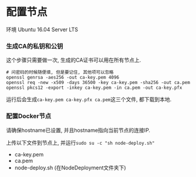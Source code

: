 # 配置节点

环境 Ubuntu 16.04 Server LTS

### 生成CA的私钥和公钥

这个步骤只需要做一次, 生成的CA证书可以用在所有节点上.

``` text
# 问密码的时候随便填, 但是要记住, 其他项可以忽略
openssl genrsa -aes256 -out ca-key.pem 4096
openssl req -new -x509 -days 36500 -key ca-key.pem -sha256 -out ca.pem
openssl pkcs12 -export -inkey ca-key.pem -in ca.pem -out ca-key.pfx
```

运行后会生成`ca-key.pem ca-key.pfx ca.pem`这三个文件, 都下载到本地.

### 配置Docker节点

请确保hostname已设置, 并且hostname指向当前节点的连接IP.

上传以下文件到节点上, 并运行`sudo su -c "sh node-deploy.sh"`

- ca-key.pem
- ca.pem
- node-deploy.sh (在NodeDeployment文件夹下)
